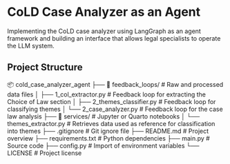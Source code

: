 # CoLD Case Analyzer as an Agent

Implementing the CoLD case analyzer using LangGraph as an agent framework and building an interface that allows legal specialists to operate the LLM system.

## Project Structure

📦 cold_case_analyzer_agent
├── 📁 feedback_loops/              # Raw and processed data files
│   ├── 1_col_extractor.py          # Feedback loop for extracting the Choice of Law section
│   ├── 2_themes_classifier.py      # Feedback loop for classifying themes
│   └── 2_case_analyzer.py          # Feedback loop for the case law analysis
├── 📁 services/                    # Jupyter or Quarto notebooks
│   └── themes_extractor.py         # Retrieves data used as reference for classification into themes
├── .gitignore                      # Git ignore file
├── README.md                       # Project overview
├── requirements.txt                # Python dependencies
├── main.py                         # Source code
├── config.py                       # Import of environment variables
└── LICENSE                         # Project license
